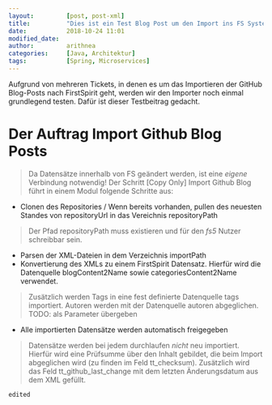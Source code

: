 ```yaml
---
layout:         [post, post-xml]              
title:          "Dies ist ein Test Blog Post um den Import ins FS System zu testen"
date:           2018-10-24 11:01
modified_date: 
author:         arithnea
categories:     [Java, Architektur]
tags:           [Spring, Microservices]
---
```


Aufgrund von mehreren Tickets, in denen es um das Importieren der GitHub Blog-Posts nach FirstSpirit geht, werden wir den Importer 
noch einmal grundlegend testen. Dafür ist dieser Testbeitrag gedacht.

# Der Auftrag Import Github Blog Posts
> Da Datensätze innerhalb von FS geändert werden, ist eine *eigene* Verbindung notwendig!
Der Schritt [Copy Only] Import Github Blog führt in einem Modul folgende Schritte aus:
* Clonen des Repositories / Wenn bereits vorhanden, pullen des neuesten Standes von repositoryUrl in das Vereichnis repositoryPath
> Der Pfad repositoryPath muss existieren und für den *fs5* Nutzer schreibbar sein.
* Parsen der XML-Dateien in dem Verzeichnis importPath
* Konvertierung des XMLs zu einem FirstSpirit Datensatz. Hierfür wird die Datenquelle blogContent2Name sowie categoriesContent2Name verwendet.
> Zusätzlich werden Tags in eine fest definierte Datenquelle tags importiert. Autoren werden mit der Datenquelle autoren abgeglichen. TODO: als Parameter übergeben
* Alle importierten Datensätze werden automatisch freigegeben

> Datensätze werden bei jedem durchlaufen *nicht* neu importiert. Hierfür wird eine Prüfsumme über den Inhalt gebildet, die beim Import abgeglichen wird (zu finden im Feld tt_checksum). Zusätzlich wird das Feld tt_github_last_change mit dem letzten Änderungsdatum aus dem XML gefüllt. 

`edited`
